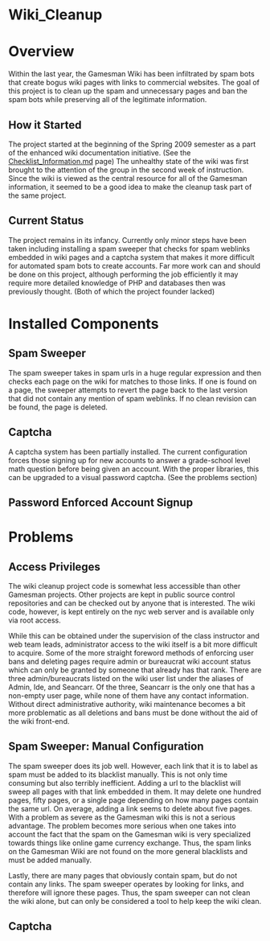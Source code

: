 Wiki\_Cleanup
=============

Overview
========

Within the last year, the Gamesman Wiki has been infiltrated by spam bots that create bogus wiki pages with links to commercial websites. The goal of this project is to clean up the spam and unnecessary pages and ban the spam bots while preserving all of the legitimate information.

How it Started
--------------

The project started at the beginning of the Spring 2009 semester as a part of the enhanced wiki documentation initiative. (See the [Checklist\_Information.md](Checklist_Information.md "wikilink") page) The unhealthy state of the wiki was first brought to the attention of the group in the second week of instruction. Since the wiki is viewed as the central resource for all of the Gamesman information, it seemed to be a good idea to make the cleanup task part of the same project.

Current Status
--------------

The project remains in its infancy. Currently only minor steps have been taken including installing a spam sweeper that checks for spam weblinks embedded in wiki pages and a captcha system that makes it more difficult for automated spam bots to create accounts. Far more work can and should be done on this project, although performing the job efficiently it may require more detailed knowledge of PHP and databases then was previously thought. (Both of which the project founder lacked)

Installed Components
====================

Spam Sweeper
------------

The spam sweeper takes in spam urls in a huge regular expression and then checks each page on the wiki for matches to those links. If one is found on a page, the sweeper attempts to revert the page back to the last version that did not contain any mention of spam weblinks. If no clean revision can be found, the page is deleted.

Captcha
-------

A captcha system has been partially installed. The current configuration forces those signing up for new accounts to answer a grade-school level math question before being given an account. With the proper libraries, this can be upgraded to a visual password captcha. (See the problems section)

Password Enforced Account Signup
--------------------------------

Problems
========

Access Privileges
-----------------

The wiki cleanup project code is somewhat less accessible than other Gamesman projects. Other projects are kept in public source control repositories and can be checked out by anyone that is interested. The wiki code, however, is kept entirely on the nyc web server and is available only via root access.

While this can be obtained under the supervision of the class instructor and web team leads, administrator access to the wiki itself is a bit more difficult to acquire. Some of the more straight foreword methods of enforcing user bans and deleting pages require admin or bureaucrat wiki account status which can only be granted by someone that already has that rank. There are three admin/bureaucrats listed on the wiki user list under the aliases of Admin, Ide, and Seancarr. Of the three, Seancarr is the only one that has a non-empty user page, while none of them have any contact information. Without direct administrative authority, wiki maintenance becomes a bit more problematic as all deletions and bans must be done without the aid of the wiki front-end.

Spam Sweeper: Manual Configuration
----------------------------------

The spam sweeper does its job well. However, each link that it is to label as spam must be added to its blacklist manually. This is not only time consuming but also terribly inefficient. Adding a url to the blacklist will sweep all pages with that link embedded in them. It may delete one hundred pages, fifty pages, or a single page depending on how many pages contain the same url. On average, adding a link seems to delete about five pages. With a problem as severe as the Gamesman wiki this is not a serious advantage. The problem becomes more serious when one takes into account the fact that the spam on the Gamesman wiki is very specialized towards things like online game currency exchange. Thus, the spam links on the Gamesman Wiki are not found on the more general blacklists and must be added manually.

Lastly, there are many pages that obviously contain spam, but do not contain any links. The spam sweeper operates by looking for links, and therefore will ignore these pages. Thus, the spam sweeper can not clean the wiki alone, but can only be considered a tool to help keep the wiki clean.

Captcha
-------
